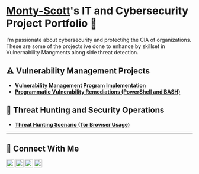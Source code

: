 # <a href="https://www.linkedin.com/in/Monty-Sxott/">Monty-Scott</a>'s IT and Cybersecurity Project Portfolio 🔐

I'm passionate about cybersecurity and protectihg the CIA of organizations. These are some of the projects ive done to enhance by skillset in Vulnernability Mangments along side threat detection.


## ⚠️ Vulnerability Management Projects

- **[Vulnerability Management Program Implementation](https://github.com/Monty-Scott/Vulnerability-Program)**
- **[Programmatic Vulnerability Remediations (PowerShell and BASH)](https://github.com/Monty-Scott/programmatic-vulnerability-remediations)**

## 🚨 Threat Hunting and Security Operations

- **[Threat Hunting Scenario (Tor Browser Usage)](https://github.com/Monty-Scott/threat-hunting-scenario-tor)**

<hr/>

## 🤳 Connect With Me

[<img align="left" alt="___________ | YouTube" width="22px" src="https://cdn.jsdelivr.net/npm/simple-icons@v3/icons/youtube.svg" />][youtube]
[<img align="left" alt="___________ | Twitter" width="22px" src="https://cdn.jsdelivr.net/npm/simple-icons@v3/icons/twitter.svg" />][twitter]
[<img align="left" alt="___________ | LinkedIn" width="22px" src="https://cdn.jsdelivr.net/npm/simple-icons@v3/icons/linkedin.svg" />][linkedin]
[<img align="left" alt="___________ | Instagram" width="22px" src="https://cdn.jsdelivr.net/npm/simple-icons@v3/icons/instagram.svg" />][instagram]

[twitter]: https://twitter.com/___________
[youtube]: https://www.youtube.com/c/___________
[instagram]: https://www.instagram.com/___________
[linkedin]: https://linkedin.com/in/___________

<!--
<img width="35" alt="image" src="https://github.com/user-attachments/assets/2f41c7cd-5ea8-4475-b451-a37161b6c3fb"> 
<img width="35" alt="image" src="https://github.com/user-attachments/assets/77649969-9910-4994-8b96-74a116cfb2a8">
-->
